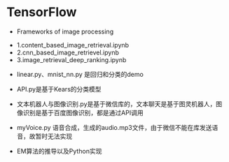 # TensorFlow
* Frameworks of image processing
- 1.content_based_image_retrieval.ipynb	
- 2.cnn_based_image_retrievel.ipynb	
- 3.image_retrieval_deep_ranking.ipynb

* linear.py、mnist_nn.py 是回归和分类的demo
* API.py是基于Kears的分类模型

* 文本机器人与图像识别.py是基于微信库的，文本聊天是基于图灵机器人，图像识别是基于百度图像识别，都是通过API调用
* myVoice.py 语音合成，生成的audio.mp3文件，由于微信不能在库发送语音，故暂时无法实现

* EM算法的推导以及Python实现
